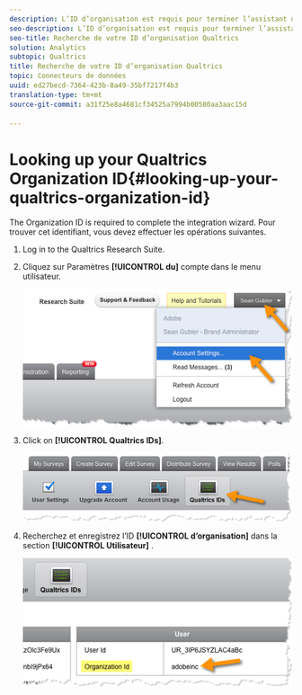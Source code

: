 ```yaml
---
description: L’ID d’organisation est requis pour terminer l’assistant d’intégration. Pour trouver cet identifiant, vous devez effectuer les opérations suivantes.
seo-description: L’ID d’organisation est requis pour terminer l’assistant d’intégration. Pour trouver cet identifiant, vous devez effectuer les opérations suivantes.
seo-title: Recherche de votre ID d’organisation Qualtrics
solution: Analytics
subtopic: Qualtrics
title: Recherche de votre ID d’organisation Qualtrics
topic: Connecteurs de données
uuid: ed27becd-7364-423b-8a49-35bf7217f4b3
translation-type: tm+mt
source-git-commit: a31f25e8a4681cf34525a7994b00580aa3aac15d

---
```



# Looking up your Qualtrics Organization ID{#looking-up-your-qualtrics-organization-id}

The Organization ID is required to complete the integration wizard. Pour trouver cet identifiant, vous devez effectuer les opérations suivantes.

1. Log in to the Qualtrics Research Suite.
1. Cliquez sur Paramètres **[!UICONTROL du]** compte dans le menu utilisateur.

   ![](assets/qualtrics-org-id-1.png)

1. Click on **[!UICONTROL Qualtrics IDs]**.

   ![](assets/qualtrics-org-id-2.png)

1. Recherchez et enregistrez l’ID **[!UICONTROL d’organisation]** dans la section **[!UICONTROL Utilisateur]** .

   ![](assets/qualtrics-org-id-3.png)

